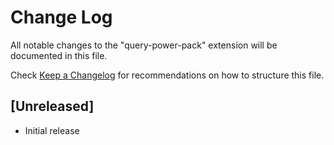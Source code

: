 # Change Log
All notable changes to the "query-power-pack" extension will be documented in this file.

Check [Keep a Changelog](http://keepachangelog.com/) for recommendations on how to structure this file.

## [Unreleased]
- Initial release